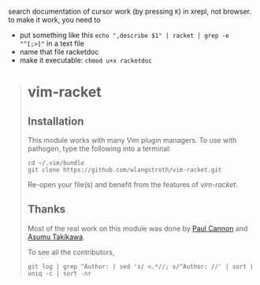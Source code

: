 search documentation of cursor work (by pressing `K`) in xrepl, not browser. to make it work, you need to

+ put something like this `echo ",describe $1" | racket | grep -e "^[;>]"` in a text file
+ name that file racketdoc
+ make it executable: `chmod u+x racketdoc`

> # vim-racket
>
> Installation
> ------------
>
> This module works with many Vim plugin managers. To use with pathogen, type the following into a terminal:
>
>     cd ~/.vim/bundle
>     git clone https://github.com/wlangstroth/vim-racket.git
>
> Re-open your file(s) and benefit from the features of _vim-racket_.
>
> ## Thanks
>
> Most of the real work on this module was done by [Paul Cannon](https://github.com/thepaul) and [Asumu Takikawa](https://github.com/takikawa).
>
> To see all the contributors,
>
>     git log | grep ^Author: | sed 's/ <.*//; s/^Author: //' | sort | uniq -c | sort -nr
